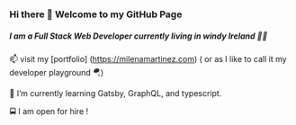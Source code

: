 ### Hi there 👋  Welcome to my GitHub Page

##### I am a Full Stack Web Developer currently living in *windy* Ireland 👩‍💻

 📫 visit my [portfolio] (https://milenamartinez.com)   ( or as I like to call it my developer playground 🪂)

 🌱 I’m currently learning Gatsby, GraphQL, and typescript. 
 
 🚍 I am open for hire ! 

